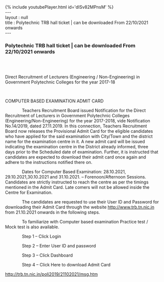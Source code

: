 {% include youtubePlayer.html id='dISv82MPnsM' %}<br>---<br>layout : null<br>title : Polytechnic TRB hall ticket | can be downloaded From 22/10/2021 onwards<br>---<br><h3>Polytechnic TRB hall ticket | can be downloaded From 22/10/2021 onwards</h3><br><br><p>Direct Recruitment of Lecturers (Engineering / Non-Engineering) in Government Polytechnic Colleges for the year 2017-18

          

COMPUTER BASED EXAMINATION ADMIT CARD

              Teachers Recruitment Board issued Notification for the Direct Recruitment of Lecturers in Government Polytechnic Colleges (Engineering/Non-Engineering) for the year 2017-2018, vide Notification No.14/2019, dated 27.11.2019. In this connection, Teachers Recruitment Board now releases the Provisional Admit Card for the eligible candidates who have applied for the said examination with City/Town and the district name for the examination centre in it. A new admit card will be issued indicating the examination centre in the District already informed, three days prior to the Scheduled date of examination. Further, it is instructed that candidates are expected to download their admit card once again and adhere to the instructions notified there on.

              Dates for Computer Based Examination: 28.10.2021, 29.10.2021,30.10.2021 and 31.10.2021. – Forenoon/Afternoon Sessions. Candidates are strictly instructed to reach the centre as per the timings mentioned in the Admit Card. Late comers will not be allowed inside the Centre for Examination.

              The candidates are requested to use their User ID and Password for downloading their Admit Card through the website http://www.trb.tn.nic.in from 21.10.2021 onwards in the following steps.

              To familiarize with Computer based examination Practice test / Mock test is also available.

              Step 1 – Click Login

              Step 2 – Enter User ID and password

              Step 3 – Click Dashboard

              Step 4 – Click Here to download Admit Card



http://trb.tn.nic.in/poli2019/21102021/msg.htm</p><br>